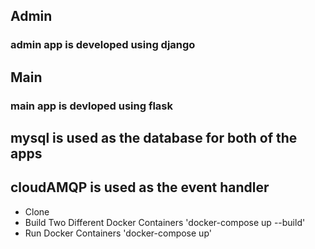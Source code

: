 ## Admin
### admin app is developed using django

## Main
### main app is devloped using flask

## mysql is used as the database for both of the apps

## cloudAMQP is used as the event handler


* Clone
* Build Two Different Docker Containers 'docker-compose up --build'
* Run Docker Containers 'docker-compose up'